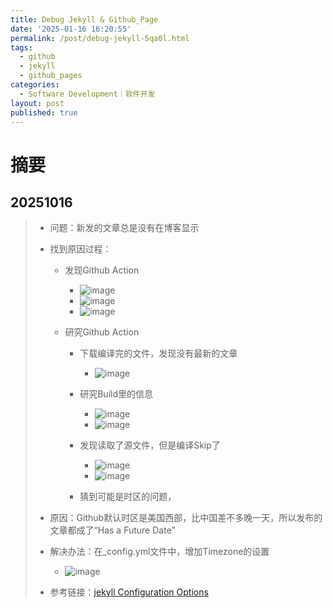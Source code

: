 ```yaml
---
title: Debug Jekyll & Github_Page
date: '2025-01-16 16:20:55'
permalink: /post/debug-jekyll-5qa0l.html
tags:
  - github
  - jekyll
  - github_pages
categories:
  - Software Development｜软件开发
layout: post
published: true
---
```






# 摘要

## 20251016

> - 问题：新发的文章总是没有在博客显示
> - 找到原因过程：
>
>   - 发现Github Action
>
>     - ![image](https://cdn.jsdelivr.net/gh/neilChenXie/ChenVideo/pic/image-20250116162538-d3h2l3k.png)​
>     - ![image](https://cdn.jsdelivr.net/gh/neilChenXie/ChenVideo/pic/image-20250116162600-ibjjvmv.png)​
>     - ![image](https://cdn.jsdelivr.net/gh/neilChenXie/ChenVideo/pic/image-20250116162719-t3owkc3.png)​
>   - 研究Github Action
>
>     - 下载编译完的文件，发现没有最新的文章
>
>       - ![image](https://cdn.jsdelivr.net/gh/neilChenXie/ChenVideo/pic/image-20250116162824-9g3zrbg.png)
>     - 研究Build里的信息
>
>       - ![image](https://cdn.jsdelivr.net/gh/neilChenXie/ChenVideo/pic/image-20250116162900-bdvup6u.png)​
>       - ![image](https://cdn.jsdelivr.net/gh/neilChenXie/ChenVideo/pic/image-20250116162919-ot1c19i.png)​
>     - 发现读取了源文件，但是编译Skip了
>
>       - ![image](https://cdn.jsdelivr.net/gh/neilChenXie/ChenVideo/pic/image-20250116163007-qri8kva.png)​
>       - ![image](https://cdn.jsdelivr.net/gh/neilChenXie/ChenVideo/pic/image-20250116163058-cuv740e.png)​
>     - 猜到可能是时区的问题，
> - 原因：Github默认时区是美国西部，比中国差不多晚一天，所以发布的文章都成了“Has a Future Date”
> - 解决办法：在_config.yml文件中，增加Timezone的设置
>
>   - ![image](https://cdn.jsdelivr.net/gh/neilChenXie/ChenVideo/pic/image-20250116164152-pjzv8lu.png)
> - 参考链接：[jekyll Configuration Options](https://jekyllrb.com/docs/configuration/options/#global-configuration)
